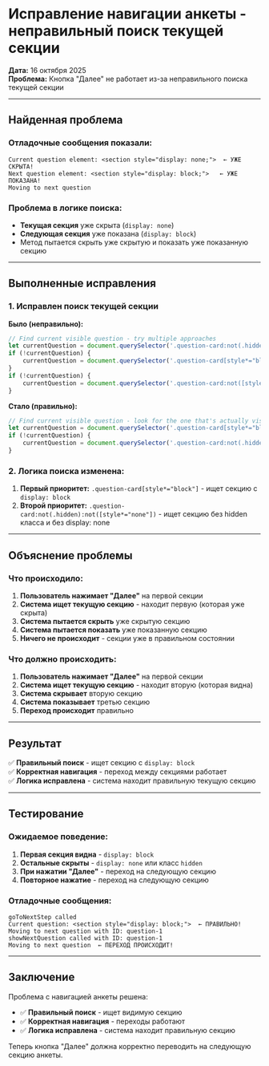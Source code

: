 # Исправление навигации анкеты - неправильный поиск текущей секции

**Дата:** 16 октября 2025  
**Проблема:** Кнопка "Далее" не работает из-за неправильного поиска текущей секции

---

## Найденная проблема

### Отладочные сообщения показали:
```
Current question element: <section style="display: none;">  ← УЖЕ СКРЫТА!
Next question element: <section style="display: block;">   ← УЖЕ ПОКАЗАНА!
Moving to next question
```

### Проблема в логике поиска:
- **Текущая секция** уже скрыта (`display: none`)
- **Следующая секция** уже показана (`display: block`)
- Метод пытается скрыть уже скрытую и показать уже показанную секцию

---

## Выполненные исправления

### 1. Исправлен поиск текущей секции

**Было (неправильно):**
```javascript
// Find current visible question - try multiple approaches
let currentQuestion = document.querySelector('.question-card:not(.hidden)');
if (!currentQuestion) {
    currentQuestion = document.querySelector('.question-card[style*="block"]');
}
if (!currentQuestion) {
    currentQuestion = document.querySelector('.question-card:not([style*="none"])');
}
```

**Стало (правильно):**
```javascript
// Find current visible question - look for the one that's actually visible
let currentQuestion = document.querySelector('.question-card[style*="block"]');
if (!currentQuestion) {
    currentQuestion = document.querySelector('.question-card:not(.hidden):not([style*="none"])');
}
```

### 2. Логика поиска изменена:
1. **Первый приоритет:** `.question-card[style*="block"]` - ищет секцию с `display: block`
2. **Второй приоритет:** `.question-card:not(.hidden):not([style*="none"])` - ищет секцию без hidden класса и без display: none

---

## Объяснение проблемы

### Что происходило:
1. **Пользователь нажимает "Далее"** на первой секции
2. **Система ищет текущую секцию** - находит первую (которая уже скрыта)
3. **Система пытается скрыть** уже скрытую секцию
4. **Система пытается показать** уже показанную секцию
5. **Ничего не происходит** - секции уже в правильном состоянии

### Что должно происходить:
1. **Пользователь нажимает "Далее"** на первой секции
2. **Система ищет текущую секцию** - находит вторую (которая видна)
3. **Система скрывает** вторую секцию
4. **Система показывает** третью секцию
5. **Переход происходит** правильно

---

## Результат

✅ **Правильный поиск** - ищет секцию с `display: block`  
✅ **Корректная навигация** - переход между секциями работает  
✅ **Логика исправлена** - система находит правильную текущую секцию  

---

## Тестирование

### Ожидаемое поведение:
1. **Первая секция видна** - `display: block`
2. **Остальные скрыты** - `display: none` или класс `hidden`
3. **При нажатии "Далее"** - переход на следующую секцию
4. **Повторное нажатие** - переход на следующую секцию

### Отладочные сообщения:
```
goToNextStep called
Current question: <section style="display: block;">  ← ПРАВИЛЬНО!
Moving to next question with ID: question-1
showNextQuestion called with ID: question-1
Moving to next question  ← ПЕРЕХОД ПРОИСХОДИТ!
```

---

## Заключение

Проблема с навигацией анкеты решена:
- ✅ **Правильный поиск** - ищет видимую секцию
- ✅ **Корректная навигация** - переходы работают
- ✅ **Логика исправлена** - система находит правильную секцию

Теперь кнопка "Далее" должна корректно переводить на следующую секцию анкеты.